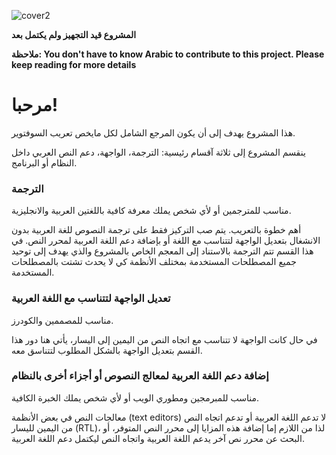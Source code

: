 ![cover2](https://user-images.githubusercontent.com/113269113/189508505-3aa33230-d6e8-4fb7-99a6-7f2733251510.png)


**المشروع قيد التجهيز ولم يكتمل بعد**

**ملاحظة: You don't have to know Arabic to contribute to this project. Please keep reading for more details**

# مرحبا!
هذا المشروع يهدف إلى أن يكون المرجع الشامل لكل مايخص تعريب السوفتوير.

ينقسم المشروع إلى ثلاثة آقسام رئيسية: الترجمة، الواجهة، دعم النص العربي داخل النظام أو البرنامج.
### الترجمة
مناسب للمترجمين أو لأي شخص يملك معرفة كافية باللغتين العربية والانجليزية.

أهم خطوة بالتعريب.
يتم صب التركيز فقط على ترجمة النصوص للغة العربية بدون الانشغال بتعديل الواجهة لتتناسب مع اللغة أو بإضافة دعم اللغة العربية لمحرر النص.
في هذا القسم تتم الترجمة بالاستناد إلى المعجم الخاص بالمشروع والذي يهدف إلى توحيد جميع المصطلحات المستخدمة بمختلف الأنظمة كي لا يحدث تشتت بالمصطلحات المستخدمة.

### تعديل الواجهة لتتناسب مع اللغة العربية
مناسب للمصممين والكودرز.

في حال كانت الواجهة لا تتناسب مع اتجاه النص من اليمين إلى اليسار، يأتي هنا دور هذا القسم بتعديل الواجهة بالشكل المطلوب لتتناسق معه.

### إضافة دعم اللغة العربية لمعالج النصوص أو أجزاء أخرى بالنظام
مناسب للمبرمجين ومطوري الويب أو لأي شخص يملك الخبرة الكافية.

معالجات النص في بعض الأنظمة (text editors) لا تدعم اللغة العربية أو تدعم اتجاه النص من اليمين لليسار (RTL)، لذا من اللازم إما إضافة هذه المزايا إلى محرر النص المتوفر، أو البحث عن محرر نص آخر يدعم اللغة العربية واتجاه النص ليكتمل دعم اللغة العربية.
